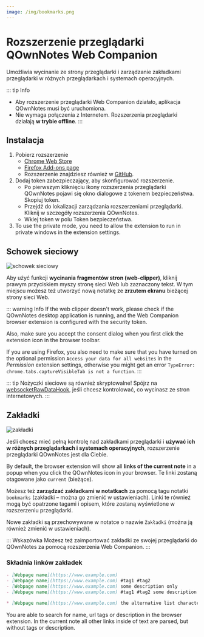 ```yaml
---
image: /img/bookmarks.png
---
```


# Rozszerzenie przeglądarki QOwnNotes Web Companion

Umożliwia wycinanie ze strony przeglądarki i zarządzanie zakładkami przeglądarki w różnych przeglądarkach i systemach operacyjnych.

::: tip
Info

- Aby rozszerzenie przeglądarki Web Companion działało, aplikacja QOwnNotes musi być uruchomiona.
- Nie wymaga połączenia z Internetem. Rozszerzenia przeglądarki działają **w trybie offline**.
:::

## Instalacja

1. Pobierz rozszerzenie
   - [Chrome Web Store](https://chrome.google.com/webstore/detail/qownnotes-web-companion/pkgkfnampapjbopomdpnkckbjdnpkbkp)
   - [Firefox Add-ons page](https://addons.mozilla.org/firefox/addon/qownnotes-web-companion)
   - Rozszerzenie znajdziesz również w [GitHub](https://github.com/qownnotes/web-companion/).
2. Dodaj token zabezpieczający, aby skonfigurować rozszerzenie.
   - Po pierwszym kliknięciu ikony rozszerzenia przeglądarki QOwnNotes pojawi się okno dialogowe z tokenem bezpieczeństwa. Skopiuj token.
   - Przejdź do lokalizacji zarządzania rozszerzeniami przeglądarki. Kliknij w szczegóły rozszerzenia QOwnNotes.
   - Wklej token w polu Token bezpieczeństwa.
3. To use the private mode, you need to allow the extension to run in private windows in the extension settings.

## Schowek sieciowy

![schowek sieciowy](/img/web-clipper.png)

Aby użyć funkcji **wycinania fragmentów stron (web-clipper)**, kliknij prawym przyciskiem myszy stronę sieci Web lub zaznaczony tekst. W tym miejscu możesz też utworzyć nową notatkę ze **zrzutem ekranu** bieżącej strony sieci Web.

::: warning
Info If the web clipper doesn't work, please check if the QOwnNotes desktop application is running, and the Web Companion browser extension is configured with the security token.

Also, make sure you accept the consent dialog when you first click the extension icon in the browser toolbar.

If you are using Firefox, you also need to make sure that you have turned on the optional permission `Access your data for all websites` in the _Permission_ extension settings, otherwise you might get an error `TypeError: chrome.tabs.captureVisibleTab is not a function`.
:::

::: tip
Nożyczki sieciowe są również skryptowalne! Spójrz na [websocketRawDataHook](../scripting/hooks.md#websocketrawdatahook), jeśli chcesz kontrolować, co wycinasz ze stron internetowych.
:::

## Zakładki

![zakładki](/img/bookmarks.png)

Jeśli chcesz mieć pełną kontrolę nad zakładkami przeglądarki i **używać ich w różnych przeglądarkach i systemach operacyjnych**, rozszerzenie przeglądarki QOwnNotes jest dla Ciebie.

By default, the browser extension will show all **links of the current note** in a popup when you click the QOwnNotes icon in your browser. Te linki zostaną otagowane jako `current` (bieżące).

Możesz też **zarządzać zakładkami w notatkach** za pomocą tagu notatki `bookmarks` (zakładki – można go zmienić w ustawieniach). Linki te również mogą być opatrzone tagami i opisem, które zostaną wyświetlone w rozszerzeniu przeglądarki.

Nowe zakładki są przechowywane w notatce o nazwie `Zakładki` (można ją również zmienić w ustawieniach).

::: Wskazówka
Możesz też zaimportować zakładki ze swojej przeglądarki do QOwnNotes za pomocą rozszerzenia Web Companion.
:::

### Składnia linków zakładek

```markdown
- [Webpage name](https://www.example.com)
- [Webpage name](https://www.example.com) #tag1 #tag2
- [Webpage name](https://www.example.com) some description only
- [Webpage name](https://www.example.com) #tag1 #tag2 some description and tags

* [Webpage name](https://www.example.com) the alternative list character also works
```

You are able to search for name, url tags or description in the browser extension. In the current note all other links inside of text are parsed, but without tags or description.
